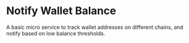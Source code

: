 # Notify Wallet Balance

A basic micro service to track wallet addresses on different chains, and notify based on low balance thresholds.
